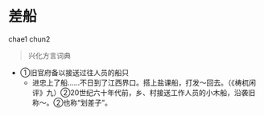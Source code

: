 # 差船
chae1 chun2
> 兴化方言词典
- ①旧官府备以接送过往人员的船只
  - 进忠上了船……不日到了江西界口。搭上盐课船，打发～回去。（《梼杌闲评》九）②20世纪六十年代前，乡、村接送工作人员的小木船，沿袭旧称～。②也称“划差子”。
